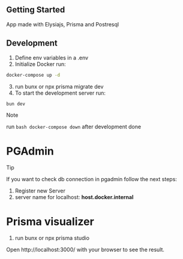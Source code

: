 ## Getting Started
App made with Elysiajs, Prisma and Postresql

## Development
1. Define env variables in a .env
2. Initialize Docker run: 
```bash
docker-compose up -d
```
3. run bunx or npx prisma migrate dev
4. To start the development server run:
```bash
bun dev
```

> [!NOTE]
> run ```bash docker-compose down``` after development done

# PGAdmin
> [!TIP]
> If you want to check db connection in pgadmin follow the next steps:

1. Register new Server
2. server name for localhost: **host.docker.internal**

# Prisma visualizer
1. run bunx or npx prisma studio

Open http://localhost:3000/ with your browser to see the result.